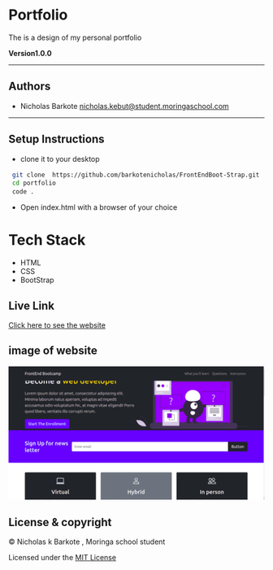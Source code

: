 # Portfolio
The is a design of my personal portfolio


**Version1.0.0**

---
## Authors
- Nicholas Barkote <nicholas.kebut@student.moringaschool.com>
---

## Setup Instructions

* clone it to your desktop 
```bash
 git clone  https://github.com/barkotenicholas/FrontEndBoot-Strap.git
 cd portfolio
 code .
  ```
* Open index.html with a browser of your choice
 
# Tech Stack
- HTML
- CSS
- BootStrap
 ## Live Link


[Click here to see the website](https://barkotenicholas.github.io/FrontEndBoot-Strap)

## image of website
![alt text](/images/pic.png)
## License & copyright

© Nicholas k Barkote , Moringa school student

Licensed under the [MIT License](LICENSE)